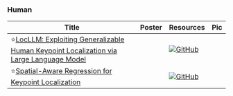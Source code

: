 ### Human
|Title|Poster|Resources|Pic|
|------|------|------|------|
| ⭐[LocLLM: Exploiting Generalizable Human Keypoint Localization via Large Language Model](https://openaccess.thecvf.com/content/CVPR2024/html/Wang_LocLLM_Exploiting_Generalizable_Human_Keypoint_Localization_via_Large_Language_Model_CVPR_2024_paper.html) |  | [![GitHub](https://img.shields.io/github/stars/kennethwdk/LocLLM?style=social)](https://github.com/kennethwdk/LocLLM) |
| ⭐[Spatial-Aware Regression for Keypoint Localization ](https://openaccess.thecvf.com/content/CVPR2024/papers/Wang_Spatial-Aware_Regression_for_Keypoint_Localization_CVPR_2024_paper.pdf)| | [![GitHub](https://img.shields.io/github/stars/kennethwdk/SAR?style=social)](https://github.com/kennethwdk/SAR) 
